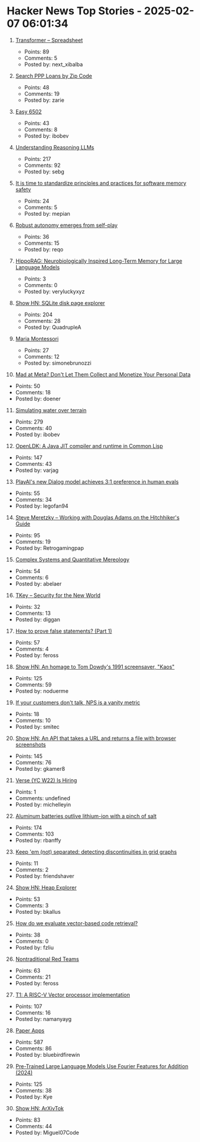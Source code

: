 # Hacker News Top Stories - 2025-02-07 06:01:34

1. [Transformer – Spreadsheet](https://www.byhand.ai/p/transformer-spreadsheet)
   - Points: 89
   - Comments: 5
   - Posted by: next_xibalba

2. [Search PPP Loans by Zip Code](https://ppploanmap.com/)
   - Points: 48
   - Comments: 19
   - Posted by: zarie

3. [Easy 6502](https://skilldrick.github.io/easy6502/)
   - Points: 43
   - Comments: 8
   - Posted by: ibobev

4. [Understanding Reasoning LLMs](https://magazine.sebastianraschka.com/p/understanding-reasoning-llms)
   - Points: 217
   - Comments: 92
   - Posted by: sebg

5. [It is time to standardize principles and practices for software memory safety](https://cacm.acm.org/opinion/it-is-time-to-standardize-principles-and-practices-for-software-memory-safety/)
   - Points: 24
   - Comments: 5
   - Posted by: mepian

6. [Robust autonomy emerges from self-play](https://arxiv.org/abs/2502.03349)
   - Points: 36
   - Comments: 15
   - Posted by: reqo

7. [HippoRAG: Neurobiologically Inspired Long-Term Memory for Large Language Models](https://arxiv.org/abs/2405.14831)
   - Points: 3
   - Comments: 0
   - Posted by: veryluckyxyz

8. [Show HN: SQLite disk page explorer](https://github.com/QuadrupleA/sqlite-page-explorer)
   - Points: 204
   - Comments: 28
   - Posted by: QuadrupleA

9. [Maria Montessori](https://en.wikipedia.org/wiki/Maria_Montessori)
   - Points: 27
   - Comments: 12
   - Posted by: simonebrunozzi

10. [Mad at Meta? Don't Let Them Collect and Monetize Your Personal Data](https://www.eff.org/deeplinks/2025/01/mad-meta-dont-let-them-collect-and-monetize-your-personal-data)
   - Points: 50
   - Comments: 18
   - Posted by: doener

11. [Simulating water over terrain](https://lisyarus.github.io/blog/posts/simulating-water-over-terrain.html)
   - Points: 279
   - Comments: 40
   - Posted by: ibobev

12. [OpenLDK: A Java JIT compiler and runtime in Common Lisp](https://github.com/atgreen/openldk)
   - Points: 147
   - Comments: 43
   - Posted by: varjag

13. [PlayAI's new Dialog model achieves 3:1 preference in human evals](https://play.ht/news/playai-announces-new-benchmarks-playdialog/)
   - Points: 55
   - Comments: 34
   - Posted by: legofan94

14. [Steve Meretzky – Working with Douglas Adams on the Hitchhiker's Guide](https://spillhistorie.no/qa-with-game-designer-steve-meretzky/)
   - Points: 95
   - Comments: 19
   - Posted by: Retrogamingpap

15. [Complex Systems and Quantitative Mereology](https://abeljansma.nl/2025/01/28/mereoPhysics.html)
   - Points: 54
   - Comments: 6
   - Posted by: abelaer

16. [TKey – Security for the New World](https://tillitis.se/products/tkey/)
   - Points: 32
   - Comments: 13
   - Posted by: diggan

17. [How to prove false statements? (Part 1)](https://blog.cryptographyengineering.com/2025/02/04/how-to-prove-false-statements-part-1/)
   - Points: 57
   - Comments: 4
   - Posted by: feross

18. [Show HN: An homage to Tom Dowdy's 1991 screensaver, "Kaos"](https://thestrikeagency.com/kaos/)
   - Points: 125
   - Comments: 59
   - Posted by: noduerme

19. [If your customers don't talk, NPS is a vanity metric](https://www.elliotcsmith.com/if-your-customers-dont-talk-nps-is-a-vanity-metric/)
   - Points: 18
   - Comments: 10
   - Posted by: smitec

20. [Show HN: An API that takes a URL and returns a file with browser screenshots](https://github.com/US-Artificial-Intelligence/scraper)
   - Points: 145
   - Comments: 76
   - Posted by: gkamer8

21. [Verse (YC W22) Is Hiring](undefined)
   - Points: 1
   - Comments: undefined
   - Posted by: michelleyin

22. [Aluminum batteries outlive lithium-ion with a pinch of salt](https://spectrum.ieee.org/aluminum-battery)
   - Points: 174
   - Comments: 103
   - Posted by: rbanffy

23. [Keep 'em (not) separated: detecting discontinuities in grid graphs](https://www.holm.dog/2025/02/keep-em-not-separated-detecting.html)
   - Points: 11
   - Comments: 2
   - Posted by: friendshaver

24. [Show HN: Heap Explorer](https://github.com/heap-exploitation/heap-explorer)
   - Points: 53
   - Comments: 3
   - Posted by: bkallus

25. [How do we evaluate vector-based code retrieval?](https://blog.voyageai.com/2024/12/04/code-retrieval-eval/)
   - Points: 38
   - Comments: 0
   - Posted by: fzliu

26. [Nontraditional Red Teams](https://zachholman.com/posts/red-teams)
   - Points: 63
   - Comments: 21
   - Posted by: feross

27. [T1: A RISC-V Vector processor implementation](https://github.com/chipsalliance/t1)
   - Points: 107
   - Comments: 16
   - Posted by: namanyayg

28. [Paper Apps](https://gladdendesign.com/collections/paper-apps)
   - Points: 587
   - Comments: 86
   - Posted by: bluebirdfirewin

29. [Pre-Trained Large Language Models Use Fourier Features for Addition (2024)](https://arxiv.org/abs/2406.03445)
   - Points: 125
   - Comments: 38
   - Posted by: Kye

30. [Show HN: ArXivTok](https://arxivtok.vercel.app/)
   - Points: 83
   - Comments: 44
   - Posted by: Miguel07Code


